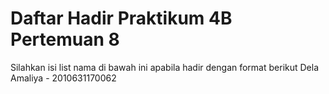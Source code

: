 # Daftar Hadir Praktikum 4B Pertemuan 8
Silahkan isi list nama di bawah ini apabila hadir dengan format berikut
Dela Amaliya - 2010631170062
